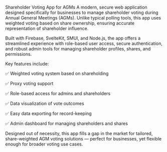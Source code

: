 Shareholder Voting App for AGMs
A modern, secure web application designed specifically for businesses to manage shareholder voting during Annual General Meetings (AGMs). Unlike typical polling tools, this app uses weighted voting based on share ownership, ensuring accurate representation of shareholder influence.

Built with Firebase, SvelteKit, SMUI, and Node.js, the app offers a streamlined experience with role-based user access, secure authentication, and robust admin tools for managing shareholder profiles, shares, and permissions.

Key features include:

✅ Weighted voting system based on shareholding

✅ Proxy voting support

✅ Role-based access for admins and shareholders

✅ Data visualization of vote outcomes

✅ Easy data exporting for record-keeping

✅ Admin dashboard for managing shareholders and shares

Designed out of necessity, this app fills a gap in the market for tailored, share-weighted AGM voting solutions — perfect for businesses, yet flexible enough for broader voting use cases.